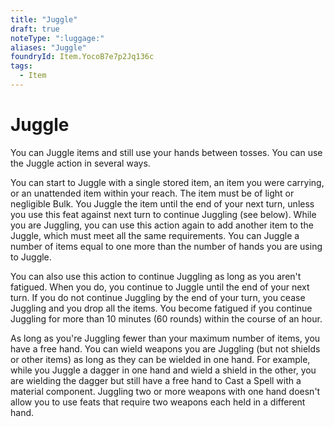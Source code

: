 ```yaml
---
title: "Juggle"
draft: true
noteType: ":luggage:"
aliases: "Juggle"
foundryId: Item.YocoB7e7p2Jq136c
tags:
  - Item
---
```


# Juggle

You can Juggle items and still use your hands between tosses. You can use the Juggle action in several ways.

You can start to Juggle with a single stored item, an item you were carrying, or an unattended item within your reach. The item must be of light or negligible Bulk. You Juggle the item until the end of your next turn, unless you use this feat against next turn to continue Juggling (see below). While you are Juggling, you can use this action again to add another item to the Juggle, which must meet all the same requirements. You can Juggle a number of items equal to one more than the number of hands you are using to Juggle.

You can also use this action to continue Juggling as long as you aren't fatigued. When you do, you continue to Juggle until the end of your next turn. If you do not continue Juggling by the end of your turn, you cease Juggling and you drop all the items. You become fatigued if you continue Juggling for more than 10 minutes (60 rounds) within the course of an hour.

As long as you're Juggling fewer than your maximum number of items, you have a free hand. You can wield weapons you are Juggling (but not shields or other items) as long as they can be wielded in one hand. For example, while you Juggle a dagger in one hand and wield a shield in the other, you are wielding the dagger but still have a free hand to Cast a Spell with a material component. Juggling two or more weapons with one hand doesn't allow you to use feats that require two weapons each held in a different hand.
